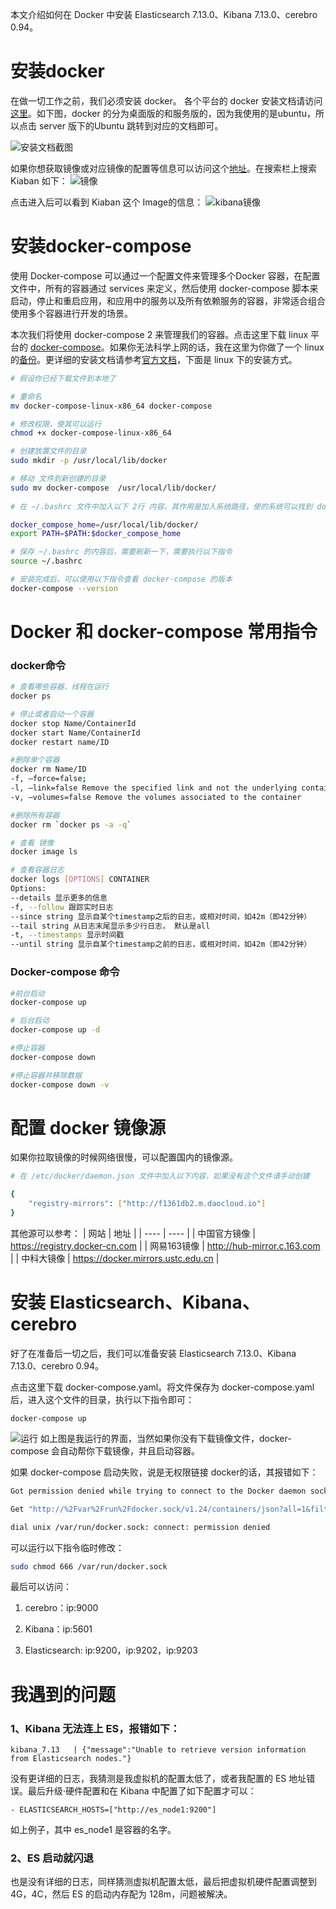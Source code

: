 
本文介绍如何在 Docker 中安装 Elasticsearch 7.13.0、Kibana 7.13.0、cerebro 0.94。

# 安装docker
在做一切工作之前，我们必须安装 docker。
各个平台的 docker 安装文档请访问[这里](https://docs.docker.com/engine/install/)。如下图，docker 的分为桌面版的和服务版的，因为我使用的是ubuntu，所以点击 server 版下的Ubuntu 跳转到对应的文档即可。

![安装文档截图](./images/docker_install_es/安装文档.png)

如果你想获取镜像或对应镜像的配置等信息可以访问这个[地址](https://hub.docker.com/)。在搜索栏上搜索 Kiaban 如下：
![镜像](./images/docker_install_es/镜像.png)

点击进入后可以看到 Kiaban 这个 Image的信息：
![kibana镜像](./images/docker_install_es/kibana镜像.png)

# 安装docker-compose
使用 Docker-compose 可以通过一个配置文件来管理多个Docker 容器，在配置文件中，所有的容器通过 services 来定义，然后使用 docker-compose 脚本来启动，停止和重启应用，和应用中的服务以及所有依赖服务的容器，非常适合组合使用多个容器进行开发的场景。

本次我们将使用 docker-compose 2 来管理我们的容器。点击这里下载 linux 平台的 [docker-compose](https://github.com/docker/compose/releases/download/v2.2.3/docker-compose-linux-x86_64)。如果你无法科学上网的话，我在这里为你做了一个 linux 的[备份](https://gitee.com/dgl/es-booklet/blob/master/resources/docker-compose-linux-x86_64)。更详细的安装文档请参考[官方文档](https://docs.docker.com/compose/install/)，下面是 linux 下的安装方式。

``` bash
# 假设你已经下载文件到本地了

# 重命名
mv docker-compose-linux-x86_64 docker-compose

# 修改权限，使其可以运行
chmod +x docker-compose-linux-x86_64 

# 创建放置文件的目录
sudo mkdir -p /usr/local/lib/docker

# 移动 文件到新创建的目录
sudo mv docker-compose  /usr/local/lib/docker/
 
# 在 ~/.bashrc 文件中加入以下 2行 内容，其作用是加入系统路径，使的系统可以找到 docker-compose 的执行文件

docker_compose_home=/usr/local/lib/docker/
export PATH=$PATH:$docker_compose_home

# 保存 ~/.bashrc 的内容后，需要刷新一下，需要执行以下指令
source ~/.bashrc

# 安装完成后，可以使用以下指令查看 docker-compose 的版本
docker-compose --version
```

# Docker 和 docker-compose 常用指令
### docker命令
``` bash
# 查看哪些容器、线程在运行
docker ps

# 停止或者启动一个容器
docker stop Name/ContainerId
docker start Name/ContainerId
docker restart name/ID

#删除单个容器
docker rm Name/ID
-f, –force=false; 
-l, –link=false Remove the specified link and not the underlying container; 
-v, –volumes=false Remove the volumes associated to the container

#删除所有容器
docker rm `docker ps -a -q`  

# 查看 镜像
docker image ls

# 查看容器日志
docker logs [OPTIONS] CONTAINER 
Options: 
--details 显示更多的信息 
-f, --follow 跟踪实时日志 
--since string 显示自某个timestamp之后的日志，或相对时间，如42m（即42分钟） 
--tail string 从日志末尾显示多少行日志， 默认是all 
-t, --timestamps 显示时间戳 
--until string 显示自某个timestamp之前的日志，或相对时间，如42m（即42分钟）
```

### Docker-compose 命令
```bash
#前台启动
docker-compose up

# 后台启动
docker-compose up -d

#停止容器
docker-compose down

#停止容器并移除数据
docker-compose down -v
```

# 配置 docker 镜像源
如果你拉取镜像的时候网络很慢，可以配置国内的镜像源。
``` bash
# 在 /etc/docker/daemon.json 文件中加入以下内容，如果没有这个文件请手动创建

{
    "registry-mirrors": ["http://f1361db2.m.daocloud.io"] 
}
```
其他源可以参考：
| 网站 | 地址 |
| ---- | ---- |
| 中国官方镜像 | https://registry.docker-cn.com |
| 网易163镜像 | http://hub-mirror.c.163.com |
| 中科大镜像 | https://docker.mirrors.ustc.edu.cn |

# 安装 Elasticsearch、Kibana、cerebro
好了在准备后一切之后，我们可以准备安装 Elasticsearch 7.13.0、Kibana 7.13.0、cerebro 0.94。

点击这里下载 docker-compose.yaml。将文件保存为 docker-compose.yaml 后，进入这个文件的目录，执行以下指令即可：

```
docker-compose up
```

![运行](./images/docker_install_es/运行docker-compose.png)
如上图是我运行的界面，当然如果你没有下载镜像文件，docker-compose 会自动帮你下载镜像，并且启动容器。

如果 docker-compose 启动失败，说是无权限链接 docker的话，其报错如下：

``` bash
Got permission denied while trying to connect to the Docker daemon socket at unix:///var/run/docker.sock: 

Get "http://%2Fvar%2Frun%2Fdocker.sock/v1.24/containers/json?all=1&filters=%7B%22label%22%3A%7B%22com.docker.compose.project%3Ddocker_es%22%3Atrue%7D%7D&limit=0": 

dial unix /var/run/docker.sock: connect: permission denied
```

可以运行以下指令临时修改：
``` bash
sudo chmod 666 /var/run/docker.sock
```

最后可以访问：
1. cerebro：ip:9000

2. Kibana：ip:5601

3. Elasticsearch: ip:9200，ip:9202，ip:9203

# 我遇到的问题
### 1、Kibana 无法连上 ES，报错如下：

```
kibana_7.13   | {"message":"Unable to retrieve version information from Elasticsearch nodes."}
```
没有更详细的日志，我猜测是我虚拟机的配置太低了，或者我配置的 ES 地址错误。最后升级·硬件配置和在 Kibana 中配置了如下配置才可以：
```
- ELASTICSEARCH_HOSTS=["http://es_node1:9200"]
```

如上例子，其中 es_node1 是容器的名字。

### 2、ES 启动就闪退
也是没有详细的日志，同样猜测虚拟机配置太低，最后把虚拟机硬件配置调整到 4G，4C，然后 ES 的启动内存配为 128m，问题被解决。
